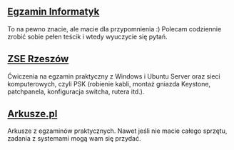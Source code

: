 ## [Egzamin Informatyk](https://egzamin-informatyk.pl)
To na pewno znacie, ale macie dla przypomnienia :) Polecam codziennie zrobić sobie pełen teścik i wtedy wyuczycie się pytań.
## [ZSE Rzeszów](https://zse.rzeszow.pl)
Ćwiczenia na egzamin praktyczny z Windows i Ubuntu Server oraz sieci komputerowych, czyli PSK (robienie kabli, montaż gniazda Keystone, patchpanela, konfiguracja switcha, rutera itd.).
## [Arkusze.pl](https://arkusze.pl/egzamin-zawodowy-kwalifikacja-inf-02/)
Arkusze z egzaminów praktycznych. Nawet jeśli nie macie całego sprzętu, zadania z systemami mogą wam się przydać.